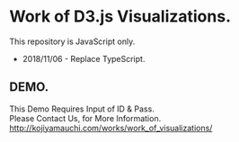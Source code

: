 # Work of D3.js Visualizations.

This repository is JavaScript only.

- 2018/11/06 - Replace TypeScript.

## DEMO.

This Demo Requires Input of ID & Pass.  
Please Contact Us, for More Information.  
<http://kojiyamauchi.com/works/work_of_visualizations/>

